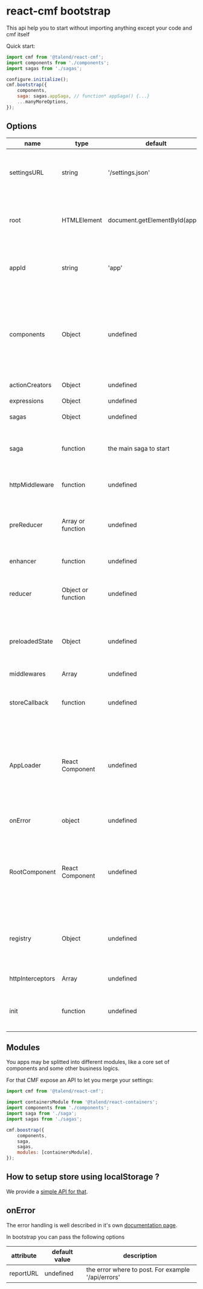 # react-cmf bootstrap

This api help you to start without importing anything except your code and cmf itself

Quick start:

```javascript
import cmf from '@talend/react-cmf';
import components from './components';
import sagas from './sagas';

configure.initialize();
cmf.bootstrap({
	components,
	saga: sagas.appSaga, // function* appSaga() {...}
	...manyMoreOptions,
});
```

## Options

| name             | type               | default                        | description                                                                                                   |
| ---------------- | ------------------ | ------------------------------ | ------------------------------------------------------------------------------------------------------------- |
| settingsURL      | string             | '/settings.json'               | REQUIRED This URL to fetch the cmf settings.json file                                                         |
| root             | HTMLElement        | document.getElementById(appId) | DOM element where to render the React application                                                             |
| appId            | string             | 'app'                          | DOM element id, where to render the React application                                                         |
| components       | Object             | undefined                      | A components dictionary where each key/value are registered in cmf registry so you can refer them in settings |
| actionCreators   | Object             | undefined                      | Same as `components`                                                                                          |
| expressions      | Object             | undefined                      | Same as `components`                                                                                          |
| sagas            | Object             | undefined                      | Same as `components`                                                                                          |
| saga             | function           | the main saga to start         | Saga that will be triggered when the module will be loaded                                                    |
| httpMiddleware   | function           | undefined                      | Override the default http middleware                                                                          |
| preReducer       | Array or function  | undefined                      | Redux preReducer, called on every actions before reducer                                                      |
| enhancer         | function           | undefined                      | Redux enhancer                                                                                                |
| reducer          | Object or function | undefined                      | Redux reducer. This is added with the internal reducers.                                                      |
| preloadedState   | Object             | undefined                      | Redux state to preload. This is the initial state on Redux bootstrap.                                         |
| middlewares      | Array              | undefined                      |  Redux middlewares                                                                                            |
| storeCallback    | function           | undefined                      | Let you call a function once the store is created                                                             |
| AppLoader        | React Component    | undefined                      | Let you define the React component to use to show the app is currently loading (waiting for the settings)     |
| onError          | object             | undefined                      | configure error handling                                                                                      |
| RootComponent    | React Component    | undefined                      | Let you define the React component to use to wrapp the App. It can be a react-router for example.             |
| registry         | Object             | undefined                      | Let you register anything you want as key/value in the CMF registry                                           |
| httpInterceptors | Array              | undefined                      | Let you register interceptors                                                                                 |
| init             | function           | undefined                      | Function that return the module content initialised                                                           |

## Modules

You apps may be splitted into different modules, like a core set of components and some other business logics.

For that CMF expose an API to let you merge your settings:

```javascript
import cmf from '@talend/react-cmf';

import containersModule from '@talend/react-containers';
import components from './components';
import saga from './saga';
import sagas from './sagas';

cmf.boostrap({
	components,
	saga,
	sagas,
	modules: [containersModule],
});
```

## How to setup store using localStorage ?

We provide a [simple API for that](./localStorage.md).

## onError

The error handling is well described in it's own [documentation page](./onError.md).

In bootstrap you can pass the following options

| attribute | default value | description                                        |
| --------- | ------------- | -------------------------------------------------- |
| reportURL | undefined     | the error where to post. For example '/api/errors' |
